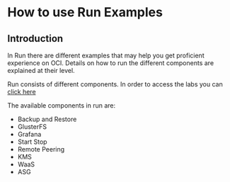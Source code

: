 # How to use Run Examples

## Introduction

In Run there are different examples that may help you get proficient experience on OCI.
Details on how to run the different components are explained at their level.

Run consists of different components. In order to access the labs you can [click here](https://oracle.github.io/learning-library/solutions-library/infrastructure-automation/thunder/examples/run/run-workshop/index.html?lab=lab-1-run-intro)


The available components in run are:
- Backup and Restore
- GlusterFS
- Grafana
- Start Stop
- Remote Peering
- KMS
- WaaS
- ASG